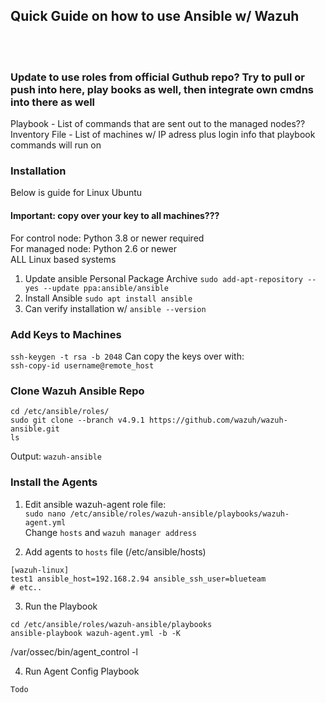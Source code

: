 ## Quick Guide on how to use Ansible w/ Wazuh ##
<br><br>
### Update to use roles from official Guthub repo? Try to pull or push into here, play books as well, then integrate own cmdns into there as well ###

Playbook - List of commands that are sent out to the managed nodes?? <br>
Inventory File - List of machines w/ IP adress plus login info that playbook commands will run on

### Installation ###  
Below is guide for Linux Ubuntu

#### Important: copy over your key to all machines??? ####
For control node: Python 3.8 or newer required <br>
For managed node: Python 2.6 or newer <br>
ALL Linux based systems <br> 

1. Update ansible Personal Package Archive 
```sudo add-apt-repository --yes --update ppa:ansible/ansible```
2. Install Ansible
```sudo apt install ansible```
3. Can verify installation w/ 
```ansible --version```

### Add Keys to Machines ###

```ssh-keygen -t rsa -b 2048```
Can copy the keys over with:  
```ssh-copy-id username@remote_host```

### Clone Wazuh Ansible Repo ###

```
cd /etc/ansible/roles/
sudo git clone --branch v4.9.1 https://github.com/wazuh/wazuh-ansible.git
ls
```
Output: `wazuh-ansible`

### Install the Agents ###

1. Edit ansible wazuh-agent role file:  
```sudo nano /etc/ansible/roles/wazuh-ansible/playbooks/wazuh-agent.yml```  
Change `hosts` and `wazuh manager address`

2. Add agents to `hosts` file (/etc/ansible/hosts)
```
[wazuh-linux]
test1 ansible_host=192.168.2.94 ansible_ssh_user=blueteam
# etc..
```

3. Run the Playbook
```
cd /etc/ansible/roles/wazuh-ansible/playbooks
ansible-playbook wazuh-agent.yml -b -K
```
/var/ossec/bin/agent_control -l

4. Run Agent Config Playbook 
```
Todo
```
